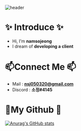 ![header](https://capsule-render.vercel.app/api?type=waving&color=auto&height=140&section=header&text=Namsojeong&fontSize=50)
# ✨ Introduce ✨ 
-  Hi, I’m **namsojeong**
-  I dream of **developing a client**
# 📫Connect Me 📫
- Mail : **nsj050320@gmail.com**
- Discord : **소정#4145**

# 🌱My Github 🌱
[![Anurag's GitHub stats](https://github-readme-stats.vercel.app/api?username=namsojeong)](https://github.com/anuraghazra/github-readme-stats)
